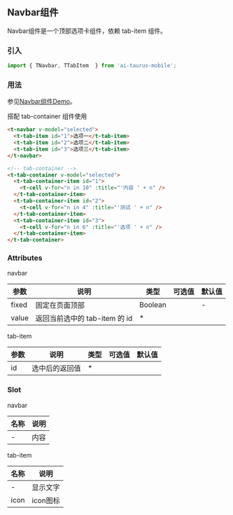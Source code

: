 ## Navbar组件

Navbar组件是一个顶部选项卡组件，依赖 tab-item 组件。

### 引入

```js
import { TNavbar, TTabItem  } from 'ai-taurus-mobile';
```

### 用法

参见[Navbar组件Demo][navbar-demo]。

搭配 tab-container 组件使用

```html
<t-navbar v-model="selected">
  <t-tab-item id="1">选项一</t-tab-item>
  <t-tab-item id="2">选项二</t-tab-item>
  <t-tab-item id="3">选项三</t-tab-item>
</t-navbar>

<!-- tab-container -->
<t-tab-container v-model="selected">
  <t-tab-container-item id="1">
    <t-cell v-for="n in 10" :title="'内容 ' + n" />
  </t-tab-container-item>
  <t-tab-container-item id="2">
    <t-cell v-for="n in 4" :title="'测试 ' + n" />
  </t-tab-container-item>
  <t-tab-container-item id="3">
    <t-cell v-for="n in 6" :title="'选项 ' + n" />
  </t-tab-container-item>
</t-tab-container>
```

### Attributes
navbar

| 参数 | 说明 | 类型 | 可选值 | 默认值 |
| ---- | ---- | ---- | ---- | ---- |
  fixed | 固定在页面顶部 | Boolean |  | - | false |
| value | 返回当前选中的 tab-item 的 id | * |  |  |

tab-item

| 参数 | 说明 | 类型 | 可选值 | 默认值 |
| ---- | ---- | ---- | ---- | ---- |
| id | 选中后的返回值| * |  |  |

### Slot
navbar

| 名称 | 说明 |
| ------- | ---- |
|-| 内容 |

tab-item

| 名称 | 说明 |
| ------- | ---- |
|-| 显示文字 |
|icon | icon图标 |


[navbar-demo]: /static/mobile-demo/examples/index.html#/navbar
